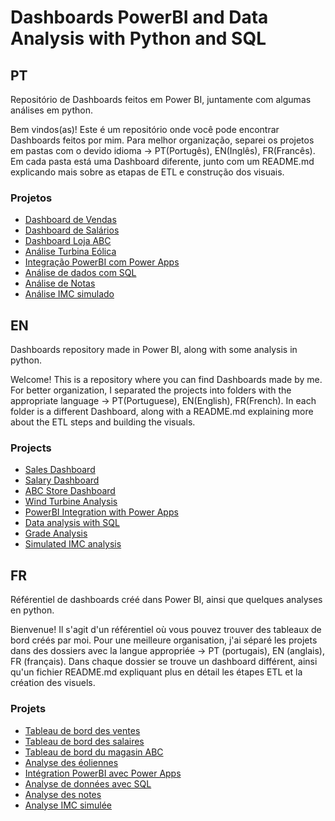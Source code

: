 # Dashboards PowerBI and Data Analysis with Python and SQL
## PT
Repositório de Dashboards feitos em Power BI, juntamente com algumas análises em python.

Bem vindos(as)! Este é um repositório onde você pode encontrar Dashboards feitos por mim.
Para melhor organização, separei os projetos em pastas com o devido idioma -> PT(Portugês), EN(Inglês), FR(Francês).
Em cada pasta está uma Dashboard diferente, junto com um README.md explicando mais sobre as etapas de ETL e construção dos visuais.

### Projetos
- [Dashboard de Vendas]()
- [Dashboard de Salários]()
- [Dashboard Loja ABC](PT/LojaABC)
- [Análise Turbina Eólica]()
- [Integração PowerBI com Power Apps]()
- [Análise de dados com SQL]()
- [Análise de Notas]()
- [Análise IMC simulado](PT/SimulacaoIMCPython)

## EN
Dashboards repository made in Power BI, along with some analysis in python.

Welcome! This is a repository where you can find Dashboards made by me.
For better organization, I separated the projects into folders with the appropriate language -> PT(Portuguese), EN(English), FR(French).
In each folder is a different Dashboard, along with a README.md explaining more about the ETL steps and building the visuals.

### Projects
- [Sales Dashboard]()
- [Salary Dashboard]()
- [ABC Store Dashboard]()
- [Wind Turbine Analysis]()
- [PowerBI Integration with Power Apps]()
- [Data analysis with SQL]()
- [Grade Analysis]()
- [Simulated IMC analysis]()

## FR
Référentiel de dashboards créé dans Power BI, ainsi que quelques analyses en python.

Bienvenue! Il s'agit d'un référentiel où vous pouvez trouver des tableaux de bord créés par moi.
Pour une meilleure organisation, j'ai séparé les projets dans des dossiers avec la langue appropriée -> PT (portugais), EN (anglais), FR (français).
Dans chaque dossier se trouve un dashboard différent, ainsi qu'un fichier README.md expliquant plus en détail les étapes ETL et la création des visuels.

### Projets
- [Tableau de bord des ventes]()
- [Tableau de bord des salaires]()
- [Tableau de bord du magasin ABC]()
- [Analyse des éoliennes]()
- [Intégration PowerBI avec Power Apps]()
- [Analyse de données avec SQL]()
- [Analyse des notes]()
- [Analyse IMC simulée]()
